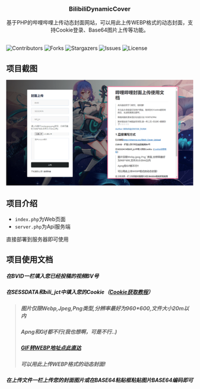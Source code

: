 <p align="center">
  <h3 align="center">BilibiliDynamicCover</h3>

  <p align="center">
    基于PHP的哔哩哔哩上传动态封面网站，可以用此上传WEBP格式的动态封面，支持Cookie登录、Base64图片上传等功能。
    <br/>
    <br/>
  </p>
</p>

![Contributors](https://img.shields.io/github/contributors/JonyanDunh/BilibiliDynamicCover?color=dark-green) ![Forks](https://img.shields.io/github/forks/JonyanDunh/BilibiliDynamicCover?style=social) ![Stargazers](https://img.shields.io/github/stars/JonyanDunh/BilibiliDynamicCover?style=social) ![Issues](https://img.shields.io/github/issues/JonyanDunh/BilibiliDynamicCover) ![License](https://img.shields.io/github/license/JonyanDunh/BilibiliDynamicCover) 

## 项目截图

![preview-image.png](https://github.com/JonyanDunh/BilibiliCoverUploader/blob/main/preview-image.png?raw=true)

## 项目介绍

- `index.php`为Web页面
- `server.php`为Api服务端

直接部署到服务器即可使用

## 项目使用文档

##### 在BVID一栏填入您已经投稿的视频BV号

##### 在SESSDATA和bili_jct中填入您的Cookie（[Cookie获取教程](https://jingyan.baidu.com/article/76a7e409284a80fc3a6e1566.html)）

> ##### 图片仅限Webp,Jpeg,Png类型,分辨率最好为960*600,文件大小20m以内
>
> ##### Apng和Gif都不行(我也想啊，可是不行..)
>
> ##### [GIF转WEBP地址点此直达](https://www.aconvert.com/cn/image/gif-to-webp/)
>
> ##### 可以用此上传WEBP格式的动态封面!

##### 在上传文件一栏上传您的封面图片或在BASE64粘贴框粘贴图片BASE64编码即可
